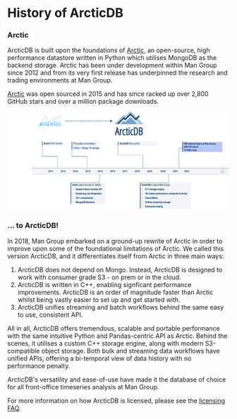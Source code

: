 # History of ArcticDB

### Arctic

ArcticDB is built upon the foundations of [Arctic](https://github.com/man-group/arctic), 
an open-source, high performance datastore written in Python which utilises MongoDB as the backend 
storage. Arctic has been under development within Man Group since 2012 and from its very first 
release has underpinned the research and trading environments at Man Group.

[Arctic](https://github.com/man-group/arctic) was open sourced in 2015 and has since racked up over 
2,800 GitHub stars and over a million package downloads.

![](images/ArcticTimeline.PNG)

### ... to ArcticDB!

In 2018, Man Group embarked on a ground-up rewrite of Arctic in order to improve upon some of the 
foundational limitations of Arctic. We called this version ArcticDB, and it differentiates itself 
from Arctic in three main ways:

1. ArcticDB does not depend on Mongo. Instead, ArcticDB is designed to work with consumer grade
S3 - on prem or in the cloud.
2. ArcticDB is written in C++, enabling signficant performance improvements. ArcticDB is an order
of magnitude faster than Arctic whilst being vastly easier to set up and get started with. 
3. ArcticDB unifies streaming and batch workflows behind the same easy to use, consistent API. 

All in all, ArcticDB offers tremendous, scalable and portable performance with the same intuitive 
Python and Pandas-centric API as Arctic. Behind the scenes, it utilises a custom C++ storage engine, along with 
modern S3-compatible object storage. Both bulk and streaming data workflows have unified APIs,
offering a bi-temporal view of data history with no performance penalty. 

ArcticDB's versatility and ease-of-use have made it the database of choice
for all front-office timeseries analysis at Man Group.

For more information on how ArcticDB is licensed, please see the [licensing FAQ](../external/licensing).
